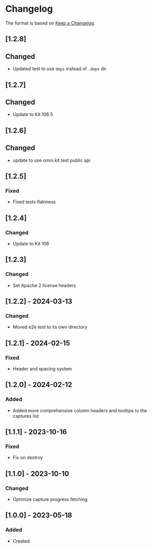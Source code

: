 ﻿# Changelog
The format is based on [Keep a Changelog](https://keepachangelog.com/en/1.0.0/).

## [1.2.8]
## Changed
- Updated test to use `deps` instead of `.deps` dir

## [1.2.7]
## Changed
- Update to Kit 106.5

## [1.2.6]
## Changed
- update to use omni.kit.test public api

## [1.2.5]
### Fixed
- Fixed tests flakiness

## [1.2.4]
### Changed
- Update to Kit 106

## [1.2.3]
### Changed
- Set Apache 2 license headers

## [1.2.2] - 2024-03-13
### Changed
- Moved e2e test to its own directory

## [1.2.1] - 2024-02-15
### Fixed
- Header and spacing system

## [1.2.0] - 2024-02-12
### Added
- Added more comprehensive column headers and tooltips to the captures list

## [1.1.1] - 2023-10-16
### Fixed
- Fix on destroy

## [1.1.0] - 2023-10-10
### Changed
- Optimize capture progress fetching

## [1.0.0] - 2023-05-18
### Added
- Created
